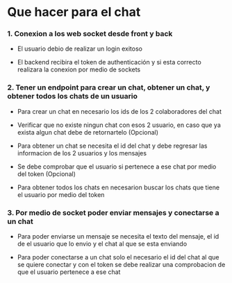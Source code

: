 # Que hacer para el chat

### 1. Conexion a los web socket desde front y back

- El usuario debio de realizar un login exitoso

- El backend recibira el token de authenticación y si esta correcto realizara la conexion por medio de sockets

### 2. Tener un endpoint para crear un chat, obtener un chat, y obtener todos los chats de un usuario

- Para crear un chat en necesario los ids de los 2 colaboradores del chat

- Verificar que no existe ningun chat con esos 2 usuario, en caso que ya exista algun chat debe de retornartelo (Opcional)

- Para obtener un chat se necesita el id del chat y debe regresar las informacion de los 2 usuarios y los mensajes

- Se debe comprobar que el usuario si pertenece a ese chat por medio del token (Opcional)

- Para obtener todos los chats en necesarion buscar los chats que tiene el usuario por medio del token

### 3. Por medio de socket poder enviar mensajes y conectarse a un chat

- Para poder enviarse un mensaje se necesita el texto del mensaje, el id de el usuario que lo envio y el chat al que se esta enviando

- Para poder conectarse a un chat solo el necesario el id del chat al que se quiere conectar y con el token se debe realizar una comprobacion de que el usuario pertenece a ese chat